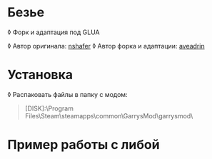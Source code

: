 # Безье
&loz; Форк и адаптaция под GLUA

&loz; Автор оригинала: [nshafer](https://github.com/nshafer "nshafer")
&loz; Автор форка и адаптации: [aveadrin](https://github.com/aveadrin "aveadrin")

# Установка

&loz; Распаковать файлы в папку с модом:
> [DISK]:\Program Files\Steam\steamapps\common\GarrysMod\garrysmod\

# Пример работы с либой

```lua
```
